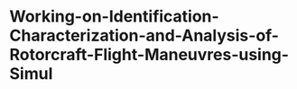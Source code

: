 # Working-on-Identification-Characterization-and-Analysis-of-Rotorcraft-Flight-Maneuvres-using-Simul